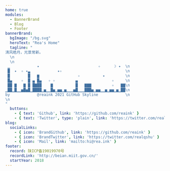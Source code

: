 ```yaml
---
home: true
modules:
  - BannerBrand
  - Blog
  - Footer
bannerBrand:
  bgImage: "/bg.svg"
  heroText: "Rea's Home"
  tagline: "
清风皓月，光景常新。
  \n 
  \n 
 ▁            ✦                          ✧      ☽ ✦  \n
 █  ✦  ✧ ✦▃            ✦✧                            \n
 █        █   ▆                 ✧          ✦         \n
 █▄    ✧  █ ▄ █▄   ✧ ✧         ▄               ✧     \n
 ██ ▇   ▇ █ █▇██    ▇          █   ▇▇▇         ✧   ▇▇\n
▁██▁█▁▁▅█▅█▁████▁▅▁▁█▅▁▅▅▁▅▁▁▁▅█▁▁▁███▅▁▅▅▁▁▅▁▅▅▁▅▁██\n
by            @reaink 2021 GitHub Skyline            \n
\n
"
  buttons:
    - { text: 'Github', link: 'https://github.com/reaink' }
    - { text: 'Twitter', type: 'plain', link: 'https://twitter.com/realqshu' }
blog:
  socialLinks:
    - { icon: 'BrandGithub', link: 'https://github.com/reaink' }
    - { icon: 'BrandTwitter', link: 'https://twitter.com/realqshu' }
    - { icon: 'Mail', link: 'mailto:hi@rea.ink' }
footer:
  record: 陕ICP备19019970号
  recordLink: 'http://beian.miit.gov.cn/'
  startYear: 2018
---
```

